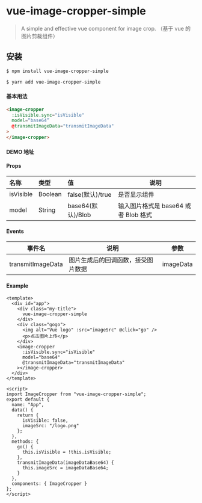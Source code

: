 # vue-image-cropper-simple

> A simple and effective vue component for image crop. （基于 vue 的图片剪裁组件）

## 安装

```bash
$ npm install vue-image-cropper-simple

$ yarn add vue-image-cropper-simple
```

#### 基本用法

```HTML
<image-cropper
  :isVisible.sync="isVisible"
  model=“base64”
  @transmitImageData="transmitImageData"
>
</image-cropper>
```

#### DEMO 地址

#### Props

| 名称      | 类型    | 值                | 说明                                 |
| :-------- | :------ | :---------------- | ------------------------------------ |
| isVisible | Boolean | false(默认)/true  | 是否显示组件                         |
| model     | String  | base64(默认)/Blob | 输入图片格式是 base64 或者 Blob 格式 |

#### Events

| 事件名            | 说明                               | 参数      |
| ----------------- | ---------------------------------- | --------- |
| transmitImageData | 图片生成后的回调函数，接受图片数据 | imageData |

#### Example

```vue
<template>
  <div id="app">
    <div class="my-title">
      vue-image-cropper-simple
    </div>
    <div class="gogo">
      <img alt="Vue logo" :src="imageSrc" @click="go" />
      <p>点击图片上传</p>
    </div>
    <image-cropper
      :isVisible.sync="isVisible"
      model="base64"
      @transmitImageData="transmitImageData"
    ></image-cropper>
  </div>
</template>

<script>
import ImageCropper from "vue-image-cropper-simple";
export default {
  name: "App",
  data() {
    return {
      isVisible: false,
      imageSrc: "/logo.png"
    };
  },
  methods: {
    go() {
      this.isVisible = !this.isVisible;
    },
    transmitImageData(imageDataBase64) {
      this.imageSrc = imageDataBase64;
    }
  },
  components: { ImageCropper }
};
</script>
```
